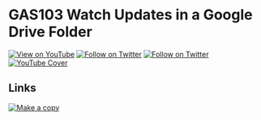 # GAS103 Watch Updates in a Google Drive Folder

[<img src="https://img.shields.io/badge/Follow-YouTube-red.svg" alt="View on YouTube">](https://youtube.com/ashtonfei)
[<img src="https://img.shields.io/badge/Follow-Tiwtter-blue.svg" alt="Follow on Twitter">](https://twitter.com/ashton_fei)
[<img src="https://img.shields.io/badge/Work-Upwork-green.svg" alt="Follow on Twitter">](https://upwork.com/workwith/ashtonfei)
[![YouTube Cover](https://github.com/ashtonfei/google-apps-script-projects/assets/16481229/857d914e-dbc3-4717-9330-0d17255113cf)](https://youtu.be/iRqvvS0F9Bg)

## Links

[<img src="https://img.shields.io/badge/Make-Copy-green.svg" alt="Make a copy">](https://docs.google.com/spreadsheets/d/1Ir20tp3mzzeEj2Q4C9lhkUmeDkJ42MT4kekvK8JQLBE/copy)
